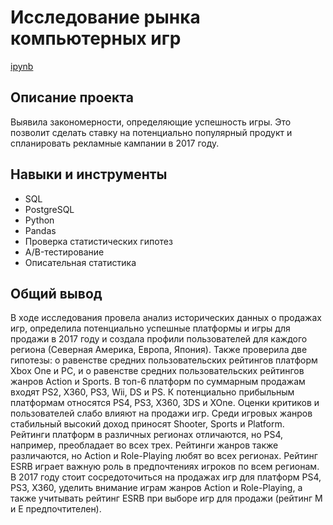# Исследование рынка компьютерных игр #

[ipynb](https://github.com/rakiton94/Practicum/blob/main/03%20game_market_research/computer_games_market_research.ipynb "ipynb")
## Описание проекта
Выявила закономерности, определяющие успешность игры. Это позволит сделать ставку на потенциально популярный продукт и спланировать рекламные кампании в 2017 году.

## Навыки и инструменты
* SQL
* PostgreSQL
* Python
* Pandas
* Проверка статистических гипотез
* A/B-тестирование
* Описательная статистика

## Общий вывод
В ходе исследования провела анализ исторических данных о продажах игр, определила потенциально успешные платформы и игры для продажи в 2017 году и создала профили пользователей для каждого региона (Северная Америка, Европа, Япония). Также проверила две гипотезы: о равенстве средних пользовательских рейтингов платформ Xbox One и PC, и о равенстве средних пользовательских рейтингов жанров Action и Sports. В топ-6 платформ по суммарным продажам входят PS2, X360, PS3, Wii, DS и PS. К потенциально прибыльным платформам относятся PS4, PS3, X360, 3DS и XOne. Оценки критиков и пользователей слабо влияют на продажи игр. Среди игровых жанров стабильный высокий доход приносят Shooter, Sports и Platform. Рейтинги платформ в различных регионах отличаются, но PS4, например, преобладает во всех трех. Рейтинги жанров также различаются, но Action и Role-Playing любят во всех регионах. Рейтинг ESRB играет важную роль в предпочтениях игроков по всем регионам. В 2017 году стоит сосредоточиться на продажах игр для платформ PS4, PS3, X360, уделить внимание играм жанров Action и Role-Playing, а также учитывать рейтинг ESRB при выборе игр для продажи (рейтинг М и Е предпочтителен).
